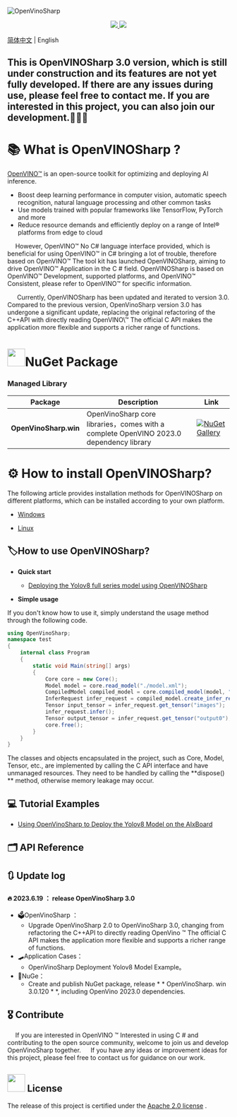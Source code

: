 ![OpenVinoSharp](https://socialify.git.ci/guojin-yan/OpenVinoSharp/image?description=1&descriptionEditable=💞%20OpenVINO%20wrapper%20for%20.NET💞%20&forks=1&issues=1&logo=https%3A%2F%2Fs2.loli.net%2F2023%2F01%2F26%2FylE1K5JPogMqGSW.png&name=1&owner=1&pattern=Circuit%20Board&pulls=1&stargazers=1&theme=Light)

<p align="center">    
    <a href="./LICENSE.txt">
        <img src="https://img.shields.io/github/license/guojin-yan/openvinosharp.svg">
    </a>    
    <a >
        <img src="https://img.shields.io/badge/Framework-.NET5.0%2C%20.NET6.0%2C%20.NET48-pink.svg">
    </a>    

[简体中文](README-cn.md) | English

## This is OpenVINOSharp 3.0 version, which is still under construction and its features are not yet fully developed. If there are any issues during use, please feel free to contact me. If you are interested in this project, you can also join our development.🥰🥰🥰

# 📚 What is OpenVINOSharp ?

[OpenVINO™](www.openvino.ai)  is an open-source toolkit for optimizing and deploying AI inference.

- Boost deep learning performance in computer vision, automatic speech recognition, natural language processing and other common tasks
- Use models trained with popular frameworks like TensorFlow, PyTorch and more
- Reduce resource demands and efficiently deploy on a range of Intel® platforms from edge to cloud

&emsp;    However, OpenVINO™ No C# language interface provided, which is beneficial for using OpenVINO™ in C#  bringing a lot of trouble, therefore based on OpenVINO™ The tool kit has launched OpenVINOSharp, aiming to drive OpenVINO™ Application in the C # field. OpenVINOSharp is based on OpenVINO™ Development, supported platforms, and OpenVINO™ Consistent, please refer to OpenVINO™ for specific information.

&emsp;    Currently, OpenVINOSharp has been updated and iterated to version 3.0. Compared to the previous version, OpenVinoSharp version 3.0 has undergone a significant update, replacing the original refactoring of the C++API with directly reading OpenVINO\™  The official C API makes the application more flexible and supports a richer range of functions.

# <img title="NuGet" src="https://s2.loli.net/2023/08/08/jE6BHu59L4WXQFg.png" alt="" width="40">NuGet Package

### Managed Library

| Package               | Description                                                  | Link                                                         |
| --------------------- | ------------------------------------------------------------ | ------------------------------------------------------------ |
| **OpenVinoSharp.win** | OpenVinoSharp core libraries，comes with a complete OpenVINO 2023.0 dependency library | [![NuGet Gallery ](https://badge.fury.io/nu/OpenVinoSharp.win.svg)](https://www.nuget.org/packages/OpenVinoSharp.win/) |

# ⚙ How to install OpenVINOSharp?

The following article provides installation methods for OpenVINOSharp on different platforms, which can be installed according to your own platform.

- [Windows](docs/en/windows_install.md)

- [Linux](docs/en/linux_install.md)

## 🏷How to use OpenVINOSharp?

- **Quick start**
  - [Deploying the Yolov8 full series model using OpenVINOSharp](demos/yolov8/README.md)
  
- **Simple usage**

If you don't know how to use it, simply understand the usage method through the following code.

```c#
using OpenVinoSharp;
namespace test 
{
    internal class Program
    {
        static void Main(string[] args)
        {
            Core core = new Core();
            Model model = core.read_model("./model.xml");
            CompiledModel compiled_model = core.compiled_model(model, "AUTO"); 
            InferRequest infer_request = compiled_model.create_infer_request(); 
            Tensor input_tensor = infer_request.get_tensor("images"); 
            infer_request.infer(); 
            Tensor output_tensor = infer_request.get_tensor("output0"); 
            core.free(); 
        }
    }
}
```

The classes and objects encapsulated in the project, such as Core, Model, Tensor, etc., are implemented by calling the C API interface and have unmanaged resources. They need to be handled by calling the **dispose() ** method, otherwise memory leakage may occur.

## 💻 Tutorial Examples

- [Using OpenVinoSharp to Deploy the Yolov8 Model on the AIxBoard](tutorial_examples/AlxBoard_deploy_yolov8/README.md)

## 🗂 API Reference



## 🔃 Update log

#### 🔥 **2023.6.19 ： release OpenVinoSharp 3.0**

- 🗳OpenVinoSharp ：
  - Upgrade OpenVinoSharp 2.0 to OpenVinoSharp 3.0, changing from refactoring the C++API to directly reading OpenVino ™ The official C API makes the application more flexible and supports a richer range of functions.
- 🛹Application Cases：
  - OpenVinoSharp Deployment Yolov8 Model Example。
- 🔮NuGe：
  - Create and publish NuGet package, release * * OpenVinoSharp. win 3.0.120 * *, including OpenVino 2023.0 dependencies.

## 🎖 Contribute

&emsp; If you are interested in OpenVINO ™  Interested in using C # and contributing to the open source community, welcome to join us and develop OpenVinoSharp together.
&emsp; If you have any ideas or improvement ideas for this project, please feel free to contact us for guidance on our work.


## <img title="" src="https://s2.loli.net/2023/08/08/cijB2K9aDvthEQA.png" alt="" width="40"> License

The release of this project is certified under the [Apache 2.0 license](https://github.com/guojin-yan/OpenVINOSharp/blob/openvinosharp3.0/LICENSE) .
